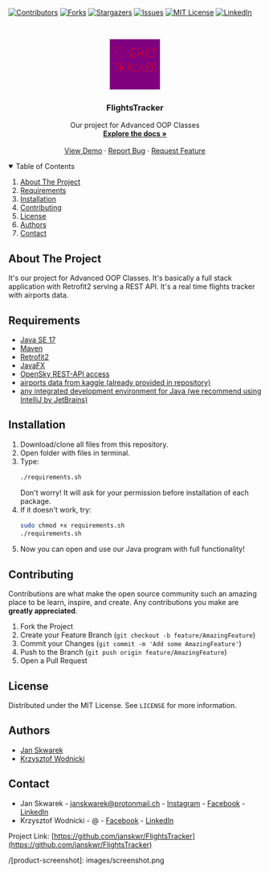 <!--
PROJECT TEMPLATE BY Othneil Drew (othneildrew)
check his repository: https://github.com/othneildrew/Best-README-Template
I HAVE KEPT HIS COMMENTS

*** Thanks for checking out the Best-README-Template. If you have a suggestion
*** that would make this better, please fork the repo and create a pull request
*** or simply open an issue with the tag "enhancement".
*** Thanks again! Now go create something AMAZING! :D
-->



<!-- PROJECT SHIELDS -->
<!--
*** I'm using markdown "reference style" links for readability.
*** Reference links are enclosed in brackets [ ] instead of parentheses ( ).
*** See the bottom of this document for the declaration of the reference variables
*** for contributors-url, forks-url, etc. This is an optional, concise syntax you may use.
*** https://www.markdownguide.org/basic-syntax/#reference-style-links
-->
[![Contributors][contributors-shield]][contributors-url]
[![Forks][forks-shield]][forks-url]
[![Stargazers][stars-shield]][stars-url]
[![Issues][issues-shield]][issues-url]
[![MIT License][license-shield]][license-url]
[![LinkedIn][linkedin-shield]][linkedin-url]



<!-- PROJECT LOGO -->
<br />
<p align="center">
  <a href="https://github.com/janskwr/FlightsTracker">
    <img src="images/logo.png" alt="Logo" width="100" height="100">
  </a>

  <h3 align="center">FlightsTracker</h3>

  <p align="center">
    Our project for Advanced OOP Classes
    <br />
    <a href="https://github.com/janskwr/FlightsTracker"><strong>Explore the docs »</strong></a>
    <br />
    <br />
    <a href="https://github.com/janskwr/FlightsTracker">View Demo</a>
    ·
    <a href="https://github.com/janskwr/FlightsTracker/issues">Report Bug</a>
    ·
    <a href="https://github.com/janskwr/FlightsTracker/issues">Request Feature</a>
  </p>
</p>



<!-- TABLE OF CONTENTS -->
<details open="open">
  <summary>Table of Contents</summary>
  <ol>
    <li>
      <a href="#about-the-project">About The Project</a>
    </li>
    <li>
      <a href="#requirements">Requirements</a>
    </li>
    <li><a href="#installation">Installation</a></li>
    <li><a href="#contributing">Contributing</a></li>
    <li><a href="#license">License</a></li>
    <li><a href="#authors">Authors</a></li>
    <li><a href="#contact">Contact</a></li>
  </ol>
</details>



<!-- ABOUT THE PROJECT -->
## About The Project


It's our project for Advanced OOP Classes. It's basically a full stack application with Retrofit2 serving a REST API. It's a real time flights tracker with airports data.


<!-- REQUIREMENTS -->
## Requirements

* [Java SE 17](https://www.oracle.com/java/technologies/javase/jdk17-archive-downloads.html)
* [Maven](https://maven.apache.org/)
* [Retrofit2](https://square.github.io/retrofit/)
* [JavaFX](https://openjfx.io/)
* [OpenSky REST-API access](https://openskynetwork.github.io/opensky-api/rest.html#flights-in-time-interval)
* [airports data from kaggle (already provided in repository)](https://www.kaggle.com/mike90/airport-codes)
* [any integrated development environment for Java (we recommend using IntelliJ by JetBrains)](https://www.jetbrains.com/idea/)



<!-- INSTALLATION -->
## Installation

1. Download/clone all files from this repository.
2. Open folder with files in terminal.
3. Type:
   ```bash
   ./requirements.sh
   ```
   Don't worry! It will ask for your permission before installation of each package.
4. If it doesn't work, try:
   ```bash
   sudo chmod +x requirements.sh
   ./requirements.sh
   ```
5. Now you can open and use our Java program with full functionality!



<!-- CONTRIBUTING -->
## Contributing

Contributions are what make the open source community such an amazing place to be learn, inspire, and create. Any contributions you make are **greatly appreciated**.

1. Fork the Project
2. Create your Feature Branch (`git checkout -b feature/AmazingFeature`)
3. Commit your Changes (`git commit -m 'Add some AmazingFeature'`)
4. Push to the Branch (`git push origin feature/AmazingFeature`)
5. Open a Pull Request



<!-- LICENSE -->
## License

Distributed under the MIT License. See `LICENSE` for more information.



<!-- LICENSE -->
## Authors

* [Jan Skwarek](https://github.com/janskwr)
* [Krzysztof Wodnicki](https://github.com/wodnickik)



<!-- CONTACT -->
## Contact

* Jan Skwarek - janskwarek@protonmail.ch - [Instagram](https://www.instagram.com/janskwr/) - [Facebook](https://www.facebook.com/jan.skwarek) - [LinkedIn](https://www.linkedin.com/in/jan-skwarek-87b01419b/)
* Krzysztof Wodnicki - @ - [Facebook](https://www.facebook.com/profile.php?id=100008702560751) - [LinkedIn](https://www.linkedin.com/in/krzysztof-w-5291b921b/)

Project Link: [https://github.com/janskwr/FlightsTracker](https://github.com/janskwr/FlightsTracker)





<!-- MARKDOWN LINKS & IMAGES -->
<!-- https://www.markdownguide.org/basic-syntax/#reference-style-links -->
[contributors-shield]: https://img.shields.io/github/contributors/janskwr/FlightsTracker.svg?style=for-the-badge
[contributors-url]: https://github.com/janskwr/FlightsTracker/graphs/contributors
[forks-shield]: https://img.shields.io/github/forks/janskwr/FlightsTracker.svg?style=for-the-badge
[forks-url]: https://github.com/janskwr/FlightsTracker/network/members
[stars-shield]: https://img.shields.io/github/stars/janskwr/FlightsTracker.svg?style=for-the-badge
[stars-url]: https://github.com/janskwr/FlightsTracker/stargazers
[issues-shield]: https://img.shields.io/github/issues/janskwr/FlightsTracker.svg?style=for-the-badge
[issues-url]: https://github.com/janskwr/FlightsTracker/issues
[license-shield]: https://img.shields.io/github/license/janskwr/FlightsTracker.svg?style=for-the-badge
[license-url]: https://github.com/janskwr/FlightsTracker/blob/master/LICENSE.txt
[linkedin-shield]: https://img.shields.io/badge/-LinkedIn-black.svg?style=for-the-badge&logo=linkedin&colorB=555
[linkedin-url]: https://www.linkedin.com/in/jan-skwarek-87b01419b/
/[product-screenshot]: images/screenshot.png
